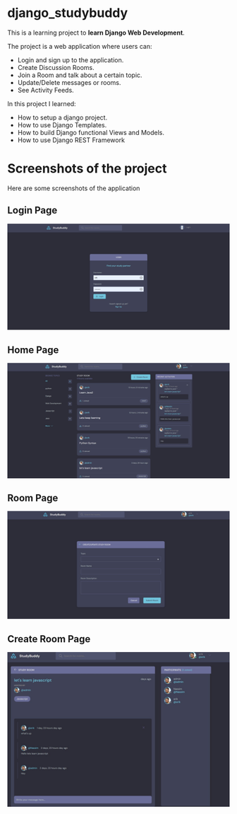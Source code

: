 # django_studybuddy

This is a learning project to **learn Django Web Development**.

The project is a web application where users can:

- Login and sign up to the application.
- Create Discussion Rooms.
- Join a Room and talk about a certain topic.
- Update/Delete messages or rooms.
- See Activity Feeds.

In this project I learned:

- How to setup a django project.
- How to use Django Templates.
- How to build Django functional Views and Models.
- How to use Django REST Framework

# Screenshots of the project

Here are some screenshots of the application

## Login Page

![Login Page](/screenshots/1.jpg "Login Page")

## Home Page

![Home Page](/screenshots/2.jpg "Home Page")

## Room Page

![Room Page](/screenshots/3.jpg "Room Page")

## Create Room Page

![Create Room Page](/screenshots/4.jpg "Create Room Page")
